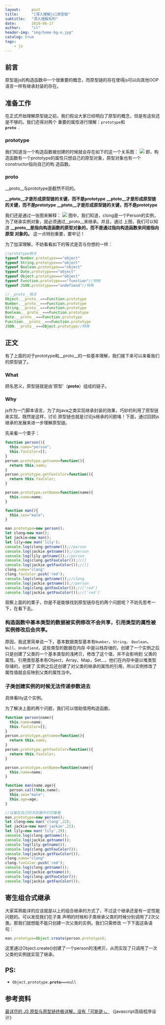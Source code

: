 ```yaml
---
layout:     post
title:      "[深入理解js]原型链"
subtitle:   "深入理解系列"
date:       2018-06-17
author:     "cl"
header-img: "img/home-bg-o.jpg"
catalog: true
tags:
    - js
---
```


## 前言
原型是js的构造函数中一个很重要的概念，而原型链的存在使得js可以向其他OOP语言一样有继承封装的存在。

## 准备工作
在正式开始理解原型链之前，我们假设大家已经明白了原型的概念，但是有这些还是不够的。我们还得对两个
重要的属性进行理解：<code>prototype</code>和<code> __proto__ </code>.

### prototype
我们知道当一个构造函数被创建的时候就会存在如下的这一个关系图：
![](/img/in-post/Prototype/instance1.png)
即，构造函数有一个prototype的属性只想自己的原型对象，原型对象也有一个constructor指向自己的构
造函数。

### __proto__
__proto__与prototype是截然不同的。

**__ptoto__才是形成原型链的关键，而不是prototype**
**__ptoto__才是形成原型链的关键，而不是prototype**
**__ptoto__才是形成原型链的关键，而不是prototype**

我们还是通过一张图来解释：
![](/img/in-post/Prototype/instance2.png)
图中，我们知道，clong是一个Person的实例，为了继承实例对象，就必须通过__proto__来继承。并且，通过
上图，我们可以知道 **__proto__是指向构造函数的原型对象的，而不是通过指向构造函数来间接指向原型
对象的。** 这一点特别重要，要牢记！

为了加深理解，不妨看看如下的等式是否与你想的一样：

```js
//prototype相关
typeof Number.prototype==="object"
typeof String.prototype==="object"
typeof Boolean.prototype==="object"
typeof Date.prototype==="object"
typeof Object.prototype==="object"
typeof Function.prototype==="function"//特殊
typeof JSON.prototype==="undefiend"//特殊

//__proto__相关
Object.__proto__===Function.prototype
Number.__proto__===Function.prototype
String.__proto__===Function.prototype
Boolean.__proto__===Function.prototype
Date.__proto__===Function.prototype
Function.__proto__===Function.prototype
JSON.__proto__===Object.prototype//特殊
```
## 正文
有了上面的对于prototype和__proto__的一些基本理解，我们接下来可以来看我们的原型链了。

### What
顾名思义，原型链就是由'原型'（__proto__）组成的链子。

### Why
js作为一门脚本语言，为了向java之类实现继承封装的效果，巧妙的利用了原型链来实现。既然是这样，讨论
原型链也就是讨论js继承的问题咯！下面，通过回顾js继承的发展来进一步理解原型链。

先来看一个栗子：
```js
function person(){
  this.name="person";
  this.favColor=[];
}
person.prototype.getname=function(){
  return this.name;
}
person.prototype.getFavColor=function(){
  return this.favColor;
}

person.prototype.setName=function(name){
  this.name=name;
}

function man(){
  this.sex="male";
}

man.prototype=new person();
let clong=new man();
let jackie=new man();
let lily=new man('lily');
console.log(clong.getname());//person
console.log(jackie.getname());//person
console.log(lily.getname());//person
console.log(clong.getFavColor());//[]
console.log(jackie.getFavColor());//[]
clong.name="clong"
clong.favColor.push('red');
console.log(clong.getname());//clong
console.log(jackie.getname());//person
console.log(clong.getFavColor());//['red']
console.log(jackie.getFavColor());//['red']

```
观察上面的的栗子，你是不是能够找到原型链存在的两个问题呢？不妨先思考一下，在看下去。

### 构造函数中基本类型的数据被实例修改不会共享，引用类型的属性被实例修改后会共享。
原因，我这里简单说一下，基本数据类型基本有<code>Number</code>、<code>String</code>、
<code>Boolean</code>、<code>Null</code>、<code>Undefiend</code>，这些类型的数据在内存
中是以栈存储的，创建了一个实例之后只是创建了父类的一个基本类型的浅拷贝，修改了这个值，并不会影响到
父类的属性。引用类型基本有Object，Array，Map，Set...，他们在内存中是以堆类型存储的，创建了
实例之后还创建了对父类的继承的属性的引用，所以实例修改了属性值就会反映到父类的属性当中。

### 子类创建实例的时候无法传递参数进去
具体看lily这个实例。

为了解决上面的两个问题，我们可以借助借用构造函数。

```js
function person(name){
  this.name=name;
  this.favColor=[];
}
person.prototype.getname=function(){
  return this.name;
}
person.prototype.getFavColor=function(){
  return this.favColor;
}

person.prototype.setName=function(name){
  this.name=name;
}

function man(name,age){
  person.call(this,name);
  this.sex="male";
  this.age=age;
}

//试着在自己的浏览器中打印看看
man.prototype=new person();
let clong=new man('clong',22);
let jackie=new man('jackie',21);
let lily=new man('lily',29);
console.log(clong.getname());
console.log(jackie.getname());
console.log(lily.getname());
console.log(clong.getFavColor());
console.log(jackie.getFavColor());
clong.name="clong"
clong.favColor.push('red');
console.log(clong.getname());
console.log(jackie.getname());
console.log(clong.getFavColor());
console.log(jackie.getFavColor());
```

## 寄生组合式继承
大家耳熟能详的应该就是以上的组合继承的方式了，不过这个继承还是有一定性能问题的。可以发现我们在子类
声明的时候和子类继承父类的时候分别调用了2次父类。那我们就想能不能只创建一次父类的实例。我们只需修改
一下下面这条语句：
```js
man.prototype=Object.create(person.prototype);
```
这里通过Object.create()创建了一个person的浅拷贝，从而实现了只调用了一次父类的实例就实现了继承。
## PS:
- <code>Object.prototype.__proto__===null</code>

## 参考资料
[最详尽的 JS 原型与原型链终极详解，没有「可能是」。](https://www.jianshu.com/p/dee9f8b14771)
《javascript高级程序设计》



